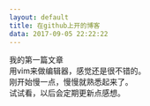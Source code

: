 ```yaml
---
layout: default
title: 在github上开的博客
data: 2017-09-05 22:22:22
---
```

我的第一篇文章  
用vim来做编辑器，感觉还是很不错的。  
刚开始慢一点，慢慢就熟悉起来了。  
试试看，以后会定期更新点感想。  
